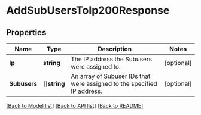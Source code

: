 # AddSubUsersToIp200Response

## Properties

Name | Type | Description | Notes
------------ | ------------- | ------------- | -------------
**Ip** | **string** | The IP address the Subusers were assigned to. |[optional] 
**Subusers** | **[]string** | An array of Subuser IDs that were assigned to the specified IP address. |[optional] 

[[Back to Model list]](../README.md#documentation-for-models) [[Back to API list]](../README.md#documentation-for-api-endpoints) [[Back to README]](../README.md)


